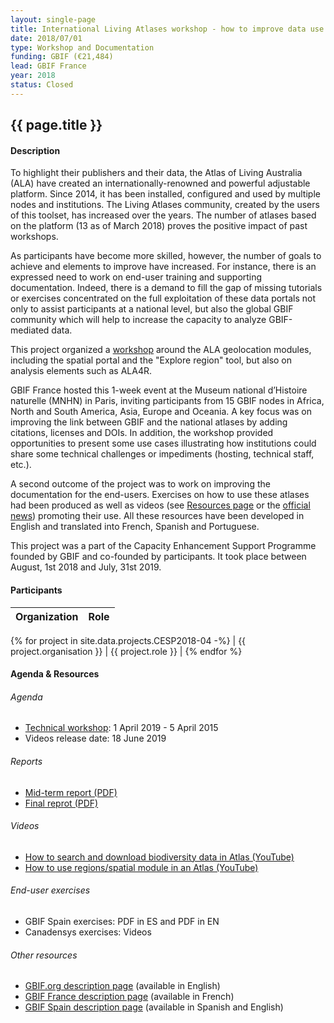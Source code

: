 ```yaml
---
layout: single-page
title: International Living Atlases workshop - how to improve data use with Atlas of Living Australia modules
date: 2018/07/01
type: Workshop and Documentation
funding: GBIF (€21,484)
lead: GBIF France
year: 2018
status: Closed
---
```


## {{ page.title }}

#### Description 
To highlight their publishers and their data, the Atlas of Living Australia (ALA) have created an internationally-renowned and powerful adjustable platform. Since 2014, it has been installed, configured and used by multiple nodes and institutions. The Living Atlases community, created by the users of this toolset, has increased over the years. The number of atlases based on the platform (13 as of March 2018) proves the positive impact of past workshops.

As participants have become more skilled, however, the number of goals to achieve and elements to improve have increased. For instance, there is an expressed need to work on end-user training and supporting documentation. Indeed, there is a demand to fill the gap of missing tutorials or exercises concentrated on the full exploitation of these data portals not only to assist participants at a national level, but also the global GBIF community which will help to increase the capacity to analyze GBIF-mediated data.

This project organized a [workshop](/events/workshop-2019.html) around the ALA geolocation modules, including the spatial portal and the "Explore region" tool, but also on analysis elements such as ALA4R. 

GBIF France hosted this 1-week event at the Museum national d’Histoire naturelle (MNHN) in Paris, inviting participants from 15 GBIF nodes in Africa, North and South America, Asia, Europe and Oceania. A key focus was on improving the link between GBIF and the national atlases by adding citations, licenses and DOIs. In addition, the workshop provided opportunities to present some use cases illustrating how institutions could share some technical challenges or impediments (hosting, technical staff, etc.).

A second outcome of the project was to work on improving the documentation for the end-users. Exercises on how to use these atlases had been produced as well as videos (see [Resources page](/resources/) or the [official news](/news/2019/10/14/Strengthening-the-Living-Atlases-Community-of-Practice.html)) promoting their use. All these resources have been developed in English and translated into French, Spanish and Portuguese.

This project was a part of the Capacity Enhancement Support Programme founded by GBIF and co-founded by participants. It took place between August, 1st 2018 and July, 31st 2019. 

#### Participants 


| Organization | Role |
|--------------|------|
{% for project in site.data.projects.CESP2018-04 -%}
| {{ project.organisation }}  | {{ project.role }} |
{% endfor %}



#### Agenda & Resources 

###### Agenda
- [Technical workshop](../events/workshop-2019): 1 April 2019 - 5 April 2015
- Videos release date: 18 June 2019

###### Reports
- [Mid-term report (PDF)](https://assets.ctfassets.net/uo17ejk9rkwj/6Csly78lskmDgP5kuzq17F/640034ed4f60bd8469620cddcce1c6d1/CESP2018-004_Mid-term_activity_report_received20190228_APPROVED.pdf)
- [Final reprot (PDF)](https://assets.ctfassets.net/uo17ejk9rkwj/23hyCseA9saOepdU4ihNjG/e17413551c4db15d3cd6c320f0a5ac01/CESP2018-004_Final_Report_WEB.pdf)

###### Videos
- [How to search and download biodiversity data in Atlas (YouTube)](https://www.youtube.com/watch?v=pEUp1B1pRxw)
- [How to use regions/spatial module in an Atlas (YouTube)](https://www.youtube.com/watch?v=Uo64PUNuxXs)

###### End-user exercises
- GBIF Spain exercises: PDF in ES and PDF in EN
- Canadensys exercises: Videos

###### Other resources
- [GBIF.org description page](https://www.gbif.org/project/6AxerPwlnacq6S28iK0Gki/international-living-atlases-workshop-how-to-improve-data-use-with-atlas-of-living-australia-modules) (available in English)
- [GBIF France description page](http://www.gbif.fr/content/atelier-international-living-atlases-comment-ameliorer-lutilisation-des-donnees-avec-les) (available in French)
- [GBIF Spain description page](https://www.gbif.es/proyecto/taller-internacional-sobre-living-atlases-como-mejorar-el-uso-de-datos-con-los-modulos-del-atlas-of-living-australia-ala/) (available in Spanish and English)

